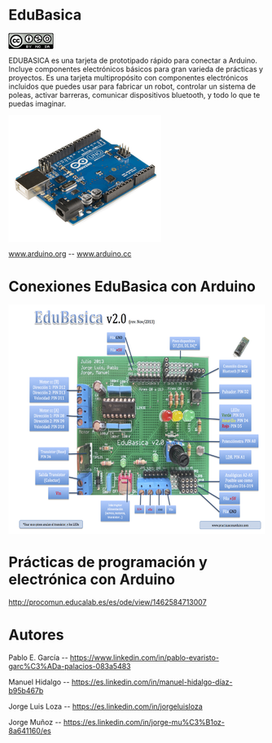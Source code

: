 # EduBasica
<a href="" target="_blank"><img width="88" height="31" border="0" align="center" src="img/88x31.png "/></a>

EDUBASICA es una tarjeta de prototipado rápido para conectar a Arduino. Incluye componentes electrónicos básicos para gran varieda de prácticas y proyectos. Es una tarjeta multipropósito con componentes electrónicos incluidos que puedes usar para fabricar un robot, controlar un sistema de poleas, activar barreras, comunicar dispositivos bluetooth, y todo lo que te puedas imaginar.

<a href="" target="_blank"><img width="300" height="250" border="0" align="center" src="img/Arduino_Uno_-_R3.jpg "/></a>


www.arduino.org -- www.arduino.cc

# Conexiones EduBasica con Arduino

<a href="" target="_blank"><img width="700" height="450" border="0" align="center" src="img/EdubasicaQuickStartGuide-2.png "/></a>

# Prácticas de programación y electrónica con Arduino
http://procomun.educalab.es/es/ode/view/1462584713007
# Autores
Pablo E. García -- https://www.linkedin.com/in/pablo-evaristo-garc%C3%ADa-palacios-083a5483

Manuel Hidalgo -- https://es.linkedin.com/in/manuel-hidalgo-díaz-b95b467b

Jorge Luis Loza -- https://es.linkedin.com/in/jorgeluisloza

Jorge Muñoz -- https://es.linkedin.com/in/jorge-mu%C3%B1oz-8a641160/es
